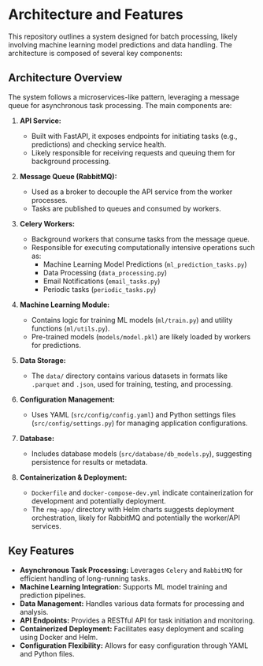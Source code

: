# Architecture and Features

This repository outlines a system designed for batch processing, likely involving machine learning model predictions and data handling. The architecture is composed of several key components:

## Architecture Overview

The system follows a microservices-like pattern, leveraging a message queue for asynchronous task processing. The main components are:

1. **API Service:**
    - Built with FastAPI, it exposes endpoints for initiating tasks (e.g., predictions) and checking service health.
    - Likely responsible for receiving requests and queuing them for background processing.

2. **Message Queue (RabbitMQ):**
    - Used as a broker to decouple the API service from the worker processes.
    - Tasks are published to queues and consumed by workers.

3. **Celery Workers:**
    - Background workers that consume tasks from the message queue.
    - Responsible for executing computationally intensive operations such as:
        - Machine Learning Model Predictions (`ml_prediction_tasks.py`)
        - Data Processing (`data_processing.py`)
        - Email Notifications (`email_tasks.py`)
        - Periodic tasks (`periodic_tasks.py`)

4. **Machine Learning Module:**
    - Contains logic for training ML models (`ml/train.py`) and utility functions (`ml/utils.py`).
    - Pre-trained models (`models/model.pkl`) are likely loaded by workers for predictions.

5. **Data Storage:**
    - The `data/` directory contains various datasets in formats like `.parquet` and `.json`, used for training, testing, and processing.

6. **Configuration Management:**
    - Uses YAML (`src/config/config.yaml`) and Python settings files (`src/config/settings.py`) for managing application configurations.

7. **Database:**
    - Includes database models (`src/database/db_models.py`), suggesting persistence for results or metadata.

8. **Containerization & Deployment:**
    - `Dockerfile` and `docker-compose-dev.yml` indicate containerization for development and potentially deployment.
    - The `rmq-app/` directory with Helm charts suggests deployment orchestration, likely for RabbitMQ and potentially the worker/API services.

## Key Features

- **Asynchronous Task Processing:** Leverages `Celery` and `RabbitMQ` for efficient handling of long-running tasks.
- **Machine Learning Integration:** Supports ML model training and prediction pipelines.
- **Data Management:** Handles various data formats for processing and analysis.
- **API Endpoints:** Provides a RESTful API for task initiation and monitoring.
- **Containerized Deployment:** Facilitates easy deployment and scaling using Docker and Helm.
- **Configuration Flexibility:** Allows for easy configuration through YAML and Python files.
